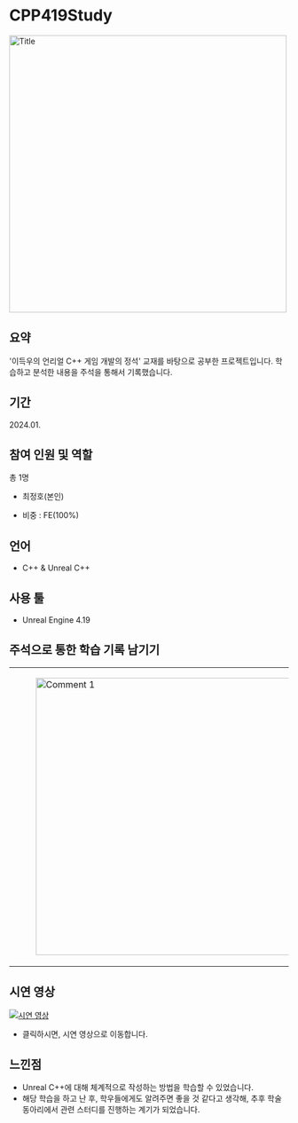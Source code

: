 # CPP419Study


<img src = "https://github.com/Freode/CPP419Study/blob/main/ReadMeImage/CPP419_Title_1.png?raw=true" alt="Title" width="500">


## 요약


'이득우의 언리얼 C++ 게임 개발의 정석' 교재를 바탕으로 공부한 프로젝트입니다.
학습하고 분석한 내용을 주석을 통해서 기록했습니다.


## 기간
2024.01.


## 참여 인원 및 역할
총 1명
- 최정호(본인)


- 비중 : FE(100%)


## 언어
- C++ & Unreal C++

  
## 사용 툴
- Unreal Engine 4.19


## 주석으로 통한 학습 기록 남기기


<table>
  <tr>
    <td>
      <figure>
        <img src = "https://github.com/Freode/CPP419Study/blob/main/ReadMeImage/CPP419_Comment_1.png?raw=true" alt="Comment 1" width="500">
      </figure>
    </td>
    <td>
      <img src = "https://github.com/Freode/CPP419Study/blob/main/ReadMeImage/CPP419_Comment_2.png?raw=true" alt="Comment 2" width="500">
    </td>
  </tr>
</table>



## 시연 영상
[![시연 영상](https://github.com/Freode/CPP419Study/blob/main/ReadMeImage/CPP419_Title_1.png)](https://youtu.be/0s7hqYSqGRg)
- 클릭하시면, 시연 영상으로 이동합니다.


## 느낀점


- Unreal C++에 대해 체계적으로 작성하는 방법을 학습할 수 있었습니다.
- 해당 학습을 하고 난 후, 학우들에게도 알려주면 좋을 것 같다고 생각해, 추후 학술동아리에서 관련 스터디를 진행하는 계기가 되었습니다.
